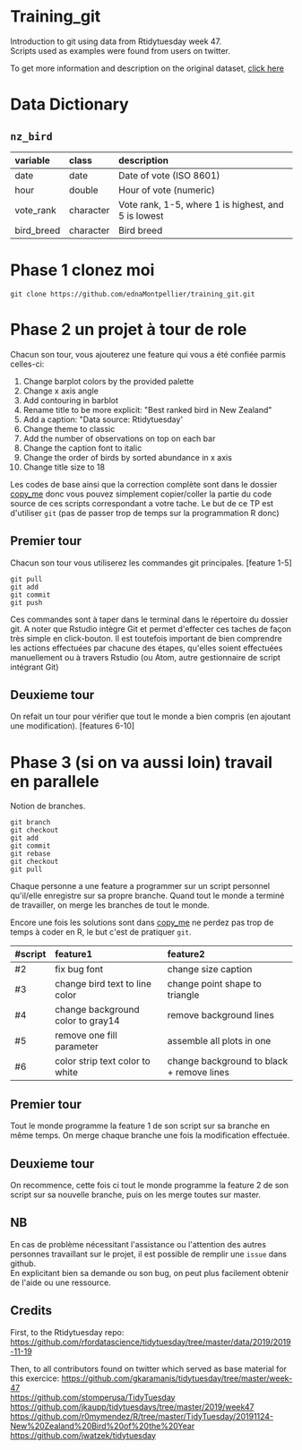 # Training_git

Introduction to git using data from Rtidytuesday week 47.   
Scripts used as examples were found from users on twitter. 

To get more information and description on the original dataset, [click here](https://github.com/rfordatascience/tidytuesday/tree/master/data/2019/2019-11-19)

# Data Dictionary

## `nz_bird`

|variable  |class     |description |
|:---------|:---------|:-----------|
|date      | date    | Date of vote (ISO 8601) |
|hour      |double    | Hour of vote (numeric)|
|vote_rank |character | Vote rank, 1-5, where 1 is highest, and 5 is lowest |
|bird_breed |character | Bird breed |


# Phase 1 clonez moi

```
git clone https://github.com/ednaMontpellier/training_git.git
```

# Phase 2 un projet à tour de role

Chacun son tour, vous ajouterez une feature qui vous a été confiée parmis celles-ci:

1) Change barplot colors by the provided palette 
2) Change x axis angle
3) Add contouring in barblot
4) Rename title to be more explicit: "Best ranked bird in New Zealand"
5) Add a caption: "Data source: Rtidytuesday' 
6) Change theme to classic
7) Add the number of observations on top on each bar
8) Change the caption font to italic
9) Change the order of birds by sorted abundance in x axis
10) Change title size to 18

Les codes de base ainsi que la correction complète sont dans le dossier [copy_me](copy_me) donc vous pouvez simplement copier/coller la partie du code source de ces scripts correspondant a votre tache. Le but de ce TP est d'utiliser `git` (pas de passer trop de temps sur la programmation R donc)

## Premier tour

Chacun son tour vous utiliserez les commandes git principales. [feature 1-5]

```
git pull
git add
git commit
git push
```

Ces commandes sont à taper dans le terminal dans le répertoire du dossier git. A noter que Rstudio intègre Git et permet d'effecter ces taches de façon très simple en click-bouton. Il est toutefois important de bien comprendre les actions effectuées par chacune des étapes, qu'elles soient effectuées manuellement ou à travers Rstudio (ou Atom, autre gestionnaire de script intégrant Git)

## Deuxieme tour

On refait un tour pour vérifier que tout le monde a bien compris (en ajoutant une modification). [features 6-10]

# Phase 3 (si on va aussi loin) travail en parallele

Notion de branches. 

```
git branch
git checkout
git add
git commit
git rebase
git checkout
git pull
```

Chaque personne a une feature a programmer sur un script personnel qu'il/elle enregistre sur sa propre branche. Quand tout le monde a terminé de travailler, on merge les branches de tout le monde.

Encore une fois les solutions sont dans [copy_me](copy_me) ne perdez pas trop de temps à coder en R, le but c'est de pratiquer `git`.


|#script |feature1     |feature2 |
|:---------|:---------|:-----------|
|#2      | fix bug font    | change size caption |
|#3      | change bird text to line color    | change point shape to triangle |
|#4      | change background color to gray14    | remove background lines  |
|#5      | remove one fill parameter    |  assemble all plots in one |
|#6      | color strip text color to white    | change background to black + remove lines |


## Premier tour

Tout le monde programme la feature 1 de son script sur sa branche en même temps. On merge chaque branche une fois la modification effectuée. 

## Deuxieme tour

On recommence, cette fois ci tout le monde programme la feature 2 de son script sur sa nouvelle branche, puis on les merge toutes sur master. 

## NB

En cas de problème nécessitant l'assistance ou l'attention des autres personnes travaillant sur le projet, il est possible de remplir une `issue` dans github.   
En explicitant bien sa demande ou son bug, on peut plus facilement obtenir de l'aide ou une ressource. 

## Credits

First, to the Rtidytuesday repo:   
https://github.com/rfordatascience/tidytuesday/tree/master/data/2019/2019-11-19  

Then, to all contributors found on twitter which served as base material for this exercice:
https://github.com/gkaramanis/tidytuesday/tree/master/week-47  
https://github.com/stomperusa/TidyTuesday
https://github.com/jkaupp/tidytuesdays/tree/master/2019/week47
https://github.com/r0mymendez/R/tree/master/TidyTuesday/20191124-New%20Zealand%20Bird%20of%20the%20Year
https://github.com/jwatzek/tidytuesday

